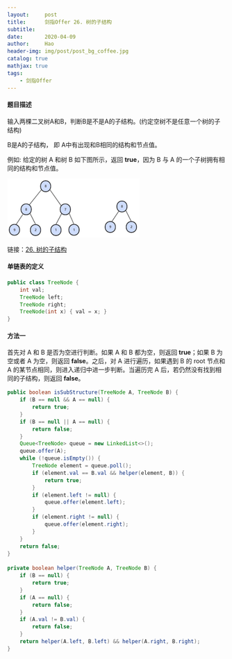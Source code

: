 ```yaml
---
layout:     post
title:      剑指Offer 26. 树的子结构
subtitle:   
date:       2020-04-09
author:     Hao
header-img: img/post/post_bg_coffee.jpg
catalog: true
mathjax: true
tags:
    - 剑指Offer
---
```


#### 题目描述

输入两棵二叉树A和B，判断B是不是A的子结构。(约定空树不是任意一个树的子结构)

B是A的子结构， 即 A中有出现和B相同的结构和节点值。

例如:
给定的树 A 和树 B 如下图所示，返回 **true**，因为 B 与 A 的一个子树拥有相同的结构和节点值。

![img](/img/post/post_subStructure.png)

链接：[26. 树的子结构](https://leetcode-cn.com/problems/shu-de-zi-jie-gou-lcof/)

#### 单链表的定义

```java
public class TreeNode {
    int val;
    TreeNode left;
    TreeNode right;
    TreeNode(int x) { val = x; }
}
```

#### 方法一

首先对 A 和 B 是否为空进行判断。如果 A 和 B 都为空，则返回 **true**；如果 B 为空或者 A 为空，则返回 **false**。之后，对 A 进行遍历，如果遇到 B 的 root 节点和 A 的某节点相同，则进入递归中进一步判断。当遍历完 A 后，若仍然没有找到相同的子结构，则返回 **false**。

```java
public boolean isSubStructure(TreeNode A, TreeNode B) {
    if (B == null && A == null) {
        return true;
    }
    if (B == null || A == null) {
        return false;
    }
    Queue<TreeNode> queue = new LinkedList<>();
    queue.offer(A);
    while (!queue.isEmpty()) {
        TreeNode element = queue.poll();
        if (element.val == B.val && helper(element, B)) {
            return true;
        }
        if (element.left != null) {
            queue.offer(element.left);
        }
        if (element.right != null) {
            queue.offer(element.right);
        }
    }
    return false;
}

private boolean helper(TreeNode A, TreeNode B) {
    if (B == null) {
        return true;
    }
    if (A == null) {
        return false;
    }
    if (A.val != B.val) {
        return false;
    }
    return helper(A.left, B.left) && helper(A.right, B.right);
}
```